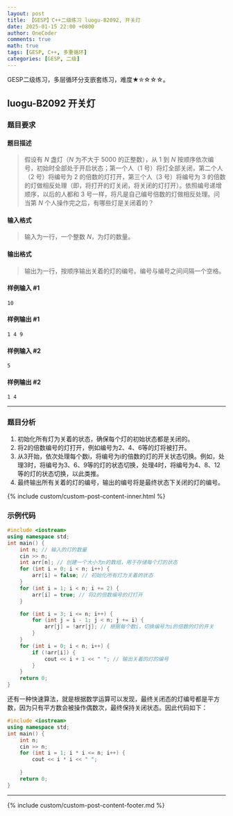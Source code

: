 ```yaml
---
layout: post
title: 【GESP】C++二级练习 luogu-B2092, 开关灯
date: 2025-01-15 22:00 +0800
author: OneCoder
comments: true
math: true
tags: [GESP, C++, 多重循环]
categories: [GESP, 二级]
---
```

GESP二级练习，多层循环分支嵌套练习，难度★✮☆☆☆。

<!--more-->

## luogu-B2092 开关灯

### 题目要求

#### 题目描述

>假设有 $N$ 盏灯（$N$ 为不大于 $5000$ 的正整数），从 $1$ 到 $N$ 按顺序依次编号，初始时全部处于开启状态；第一个人（$1$ 号）将灯全部关闭，第二个人（$2$ 号）将编号为 $2$ 的倍数的灯打开，第三个人（$3$ 号）将编号为 $3$ 的倍数的灯做相反处理（即，将打开的灯关闭，将关闭的灯打开）。依照编号递增顺序，以后的人都和 $3$ 号一样，将凡是自己编号倍数的灯做相反处理。问当第 $N$ 个人操作完之后，有哪些灯是关闭着的？

#### 输入格式

>输入为一行，一个整数 $N$，为灯的数量。

#### 输出格式

>输出为一行，按顺序输出关着的灯的编号。编号与编号之间间隔一个空格。

#### 样例输入 #1

```console
10
```

#### 样例输出 #1

```console
1 4 9
```

#### 样例输入 #2

```console
5
```

#### 样例输出 #2

```console
1 4
```

---

### 题目分析

1. 初始化所有灯为关着的状态，确保每个灯的初始状态都是关闭的。
2. 将2的倍数编号的灯打开，例如编号为2、4、6等的灯将被打开。
3. 从3开始，依次处理每个数i，将编号为i的倍数的灯的开关状态切换。例如，处理3时，将编号为3、6、9等的灯的状态切换，处理4时，将编号为4、8、12等的灯的状态切换，以此类推。
4. 最终输出所有关着的灯的编号，输出的编号将是最终状态下关闭的灯的编号。

{% include custom/custom-post-content-inner.html %}

### 示例代码

```cpp
#include <iostream>
using namespace std;
int main() {
    int n; // 输入的灯的数量
    cin >> n;
    int arr[n]; // 创建一个大小为n的数组，用于存储每个灯的状态
    for (int i = 0; i < n; i++) {
        arr[i] = false; // 初始化所有灯为关着的状态
    }
    for (int i = 1; i < n; i += 2) {
        arr[i] = true; // 将2的倍数编号的灯打开
    }

    for (int i = 3; i <= n; i++) {
        for (int j = i - 1; j < n; j += i) {
            arr[j] = !arr[j]; // 根据每个数i，切换编号为i的倍数的灯的开关
        }
    }
    for (int i = 0; i < n; i++) {
        if (!arr[i]) {
            cout << i + 1 << " "; // 输出关着的灯的编号
        }
    }
    return 0;
}
```

还有一种快速算法，就是根据数学运算可以发现，最终关闭态的灯编号都是平方数，因为只有平方数会被操作偶数次，最终保持关闭状态。因此代码如下：

```cpp
#include <iostream>
using namespace std;
int main() {
    int n;
    cin >> n;
    for (int i = 1; i * i <= n; i++) {
        cout << i * i << " ";
    
    }
    return 0;
}
```

---

{% include custom/custom-post-content-footer.md %}
